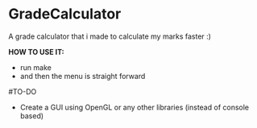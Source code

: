 # GradeCalculator
A grade calculator that i made to calculate my marks faster :)

**HOW TO USE IT:**
- run make
- and then the menu is straight forward


#TO-DO
- Create a GUI using OpenGL or any other libraries (instead of console based)
